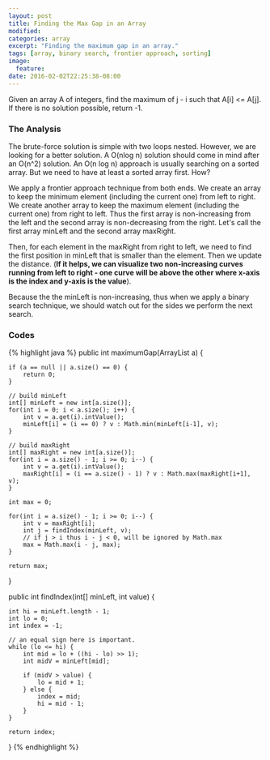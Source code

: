 ```yaml
---
layout: post
title: Finding the Max Gap in an Array
modified:
categories: array
excerpt: "Finding the maximum gap in an array."
tags: [array, binary search, frontier approach, sorting]
image:
  feature:
date: 2016-02-02T22:25:38-08:00
---
```

Given an array A of integers, find the maximum of j - i such that A[i] <= A[j]. 
If there is no solution possible, return -1.

### The Analysis
The brute-force solution is simple with two loops nested. However, we are looking for a better solution. 
A O(nlog n) solution should come in mind after an O(n^2) solution. An O(n log n) approach is usually searching on a sorted array. But we need to have at least a sorted array first. How?

We apply a frontier approach technique from both ends. We create an array to keep the minimum element (including the current one) from left to right. We create another array to keep the maximum element (including the current one) from right to left. Thus the first array is non-increasing from the left and the second array is non-decreasing from the right. Let's call the first array minLeft and the second array maxRight.

Then, for each element in the maxRight from right to left, we need to find the first position in minLeft that is smaller than the element. Then we update the distance. (**If it helps, we can visualize two non-increasing curves running from left to right - one curve will be above the other where x-axis is the index and y-axis is the value**). 

Because the the minLeft is non-increasing, thus when we apply a binary search technique, we should watch out for the sides we perform the next search.

### Codes
{% highlight java %}
public int maximumGap(ArrayList<Integer> a) {
	
	if (a == null || a.size() == 0) {
		return 0;
	}
	
	// build minLeft
	int[] minLeft = new int[a.size()];
	for(int i = 0; i < a.size(); i++) {
		int v = a.get(i).intValue();
		minLeft[i] = (i == 0) ? v : Math.min(minLeft[i-1], v);
	}
	
	// build maxRight
	int[] maxRight = new int[a.size()];
	for(int i = a.size() - 1; i >= 0; i--) {
		int v = a.get(i).intValue();
		maxRight[i] = (i == a.size() - 1) ? v : Math.max(maxRight[i+1], v);
	}
	
	int max = 0;
	
	for(int i = a.size() - 1; i >= 0; i--) {
		int v = maxRight[i];
		int j = findIndex(minLeft, v);
		// if j > i thus i - j < 0, will be ignored by Math.max
		max = Math.max(i - j, max); 
	}
	
	return max;
}

public int findIndex(int[] minLeft, int value) {
	
	int hi = minLeft.length - 1;
	int lo = 0;
	int index = -1;
	
	// an equal sign here is important.
	while (lo <= hi) {
		int mid = lo + ((hi - lo) >> 1);
		int midV = minLeft[mid];
		
		if (midV > value) {
			lo = mid + 1;
		} else {
			index = mid;
			hi = mid - 1;
		}
	}
	
	return index;
}
{% endhighlight %}